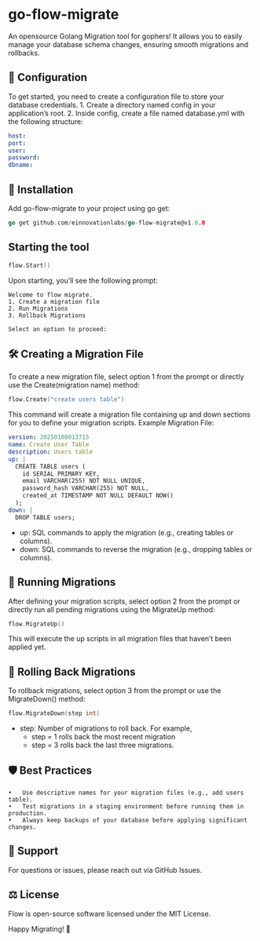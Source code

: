 # go-flow-migrate
An opensource Golang Migration tool for gophers! It allows you to easily manage your database schema changes, ensuring smooth migrations and rollbacks.

## 📁 Configuration

To get started, you need to create a configuration file to store your database credentials.
	1.	Create a directory named config in your application’s root.
	2.	Inside config, create a file named database.yml with the following structure:
```yaml
host:
port:
user:
password:
dbname:
```
## 🚀 Installation

Add go-flow-migrate to your project using go get:
```go
go get github.com/einnovationlabs/go-flow-migrate@v1.0.0
```
## Starting the tool
```go
flow.Start()
```
Upon starting, you’ll see the following prompt:
```
Welcome to flow migrate.
1. Create a migration file
2. Run Migrations
3. Rollback Migrations

Select an option to proceed:
```

## 🛠️ Creating a Migration File
To create a new migration file, select option 1 from the prompt or directly use the Create(migration name) method:
```go
flow.Create("create users table")
```
This command will create a migration file containing up and down sections for you to define your migration scripts.
Example Migration File:
```yaml
version: 20250108013715
name: Create User Table
description: Users table
up: |
  CREATE TABLE users (
    id SERIAL PRIMARY KEY,
    email VARCHAR(255) NOT NULL UNIQUE,
    password_hash VARCHAR(255) NOT NULL,
    created_at TIMESTAMP NOT NULL DEFAULT NOW()
  );
down: |
  DROP TABLE users;
```
- up: SQL commands to apply the migration (e.g., creating tables or columns).
- down: SQL commands to reverse the migration (e.g., dropping tables or columns).

## 🔼 Running Migrations

After defining your migration scripts, select option 2 from the prompt or directly run all pending migrations using the MigrateUp method:
```go
flow.MigrateUp()
```
This will execute the up scripts in all migration files that haven’t been applied yet.

## 🔽 Rolling Back Migrations

To rollback migrations, select option 3 from the prompt or use the MigrateDown() method:
```go
flow.MigrateDown(step int)
```
- step: Number of migrations to roll back. For example,
  - step = 1 rolls back the most recent migration
  - step = 3 rolls back the last three migrations.


## 🛡️ Best Practices
	•	Use descriptive names for your migration files (e.g., add users table).
	•	Test migrations in a staging environment before running them in production.
	•	Always keep backups of your database before applying significant changes.

## 💬 Support

For questions or issues, please reach out via GitHub Issues.

## ⚖️ License

Flow is open-source software licensed under the MIT License.

Happy Migrating! 🚀


